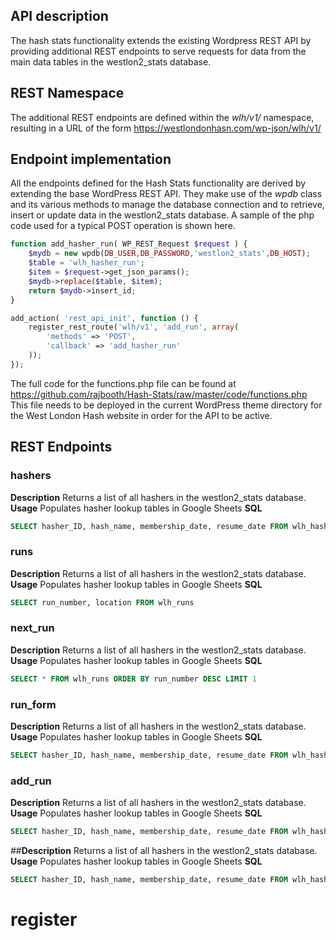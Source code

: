 


## API description
The hash stats functionality extends the existing Wordpress REST API by providing additional REST endpoints to serve requests for data from the main data tables in the westlon2_stats database.  

## REST Namespace
The additional REST endpoints are defined within the *wlh/v1/* namespace, resulting in a URL of the form 
https://westlondonhasn.com/wp-json/wlh/v1/

## Endpoint implementation
All the endpoints defined for the Hash Stats functionality are derived by extending the base WordPress REST API.  They make use of the *wpdb* 
class and its various methods to manage the database connection and to retrieve, insert or update data in the westlon2_stats database.  A sample of the php code used for a typical POST operation is shown here.
```php
function add_hasher_run( WP_REST_Request $request ) {
	$mydb = new wpdb(DB_USER,DB_PASSWORD,'westlon2_stats',DB_HOST);
	$table = 'wlh_hasher_run';
	$item = $request->get_json_params();
	$mydb->replace($table, $item);
	return $mydb->insert_id;
}

add_action( 'rest_api_init', function () {
	register_rest_route('wlh/v1', 'add_run', array(
		'methods' => 'POST',
		'callback' => 'add_hasher_run'
	));
});
```
The full code for the functions.php file can be found at
https://github.com/rajbooth/Hash-Stats/raw/master/code/functions.php
This file needs to be deployed in the current WordPress theme directory for the West London Hash website in order for the API to be active.

## REST Endpoints

### hashers
**Description**
Returns a list of all hashers in the  westlon2_stats database.
**Usage**
Populates hasher lookup tables in Google Sheets
**SQL**
```SQL
SELECT hasher_ID, hash_name, membership_date, resume_date FROM wlh_hasher
```

### runs
**Description**
Returns a list of all hashers in the  westlon2_stats database.
**Usage**
Populates hasher lookup tables in Google Sheets
**SQL**
```SQL
SELECT run_number, location FROM wlh_runs
```

### next_run 
**Description**
Returns a list of all hashers in the  westlon2_stats database.
**Usage**
Populates hasher lookup tables in Google Sheets
**SQL**
```SQL
SELECT * FROM wlh_runs ORDER BY run_number DESC LIMIT 1
```

### run_form
**Description**
Returns a list of all hashers in the  westlon2_stats database.
**Usage**
Populates hasher lookup tables in Google Sheets
**SQL**
```SQL
SELECT hasher_ID, hash_name, membership_date, resume_date FROM wlh_hasher
```

### add_run
**Description**
Returns a list of all hashers in the  westlon2_stats database.
**Usage**
Populates hasher lookup tables in Google Sheets
**SQL**
```SQL
SELECT hasher_ID, hash_name, membership_date, resume_date FROM wlh_hasher
```

##**Description**
Returns a list of all hashers in the  westlon2_stats database.
**Usage**
Populates hasher lookup tables in Google Sheets
**SQL**
```SQL
SELECT hasher_ID, hash_name, membership_date, resume_date FROM wlh_hasher
```
# register
<!--stackedit_data:
eyJoaXN0b3J5IjpbLTI3MDczNDgwNSwxOTM3NTExMzczLDg5Nj
AxMDExMywxMDM2MjAzNTkwLC0xNDEwNTIzOTMwXX0=
-->